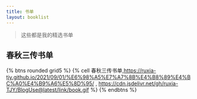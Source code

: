 ```yaml
---
title: 书单
layout: booklist
---
```


> 这些都是我的精选书单


## 春秋三传书单


{% btns rounded grid5 %}
{% cell 春秋三传书单,https://ruxia-tjy.github.io/2021/09/01/%E6%98%A5%E7%A7%8B%E4%B8%89%E4%BC%A0%E4%B9%A6%E5%8D%95/ , https://cdn.jsdelivr.net/gh/ruxia-TJY/BlogUse@latest/link/book.gif %}
{% endbtns %}